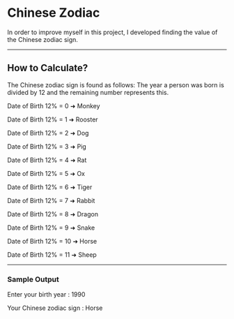 # Chinese Zodiac
In order to improve myself in this project, I developed finding the value of the Chinese zodiac sign.
***
## How to Calculate?
The Chinese zodiac sign is found as follows: The year a person was born is divided by 12 and the remaining number represents this.

Date of Birth 12% = 0 ➜ Monkey

Date of Birth 12% = 1 ➜ Rooster

Date of Birth 12% = 2 ➜ Dog

Date of Birth 12% = 3 ➜ Pig

Date of Birth 12% = 4 ➜ Rat

Date of Birth 12% = 5 ➜ Ox

Date of Birth 12% = 6 ➜ Tiger

Date of Birth 12% = 7 ➜ Rabbit

Date of Birth 12% = 8 ➜ Dragon

Date of Birth 12% = 9 ➜ Snake

Date of Birth 12% = 10 ➜ Horse

Date of Birth 12% = 11 ➜ Sheep

*** 
### Sample Output
Enter your birth year : 1990

Your Chinese zodiac sign : Horse